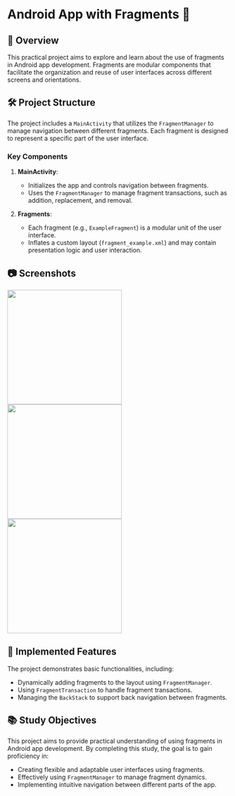 # Android App with Fragments 📱

## 🌟 Overview
This practical project aims to explore and learn about the use of fragments in Android app development. Fragments are modular components that facilitate the organization and reuse of user interfaces across different screens and orientations.

## 🛠️ Project Structure
The project includes a `MainActivity` that utilizes the `FragmentManager` to manage navigation between different fragments. Each fragment is designed to represent a specific part of the user interface.

### Key Components

1. **MainActivity**:
   - Initializes the app and controls navigation between fragments.
   - Uses the `FragmentManager` to manage fragment transactions, such as addition, replacement, and removal.

2. **Fragments**:
   - Each fragment (e.g., `ExampleFragment`) is a modular unit of the user interface.
   - Inflates a custom layout (`fragment_example.xml`) and may contain presentation logic and user interaction.

## 📷 Screenshots
<img src="https://github.com/leoschwedler/Android-App-with-Fragments/assets/77402907/d48a756f-d113-4ff2-8cc0-64ad30d29994" width="260"/>
<img src="https://github.com/leoschwedler/Android-App-with-Fragments/assets/77402907/46ef9608-03b0-4385-b287-9b5e5bae123c" width="260"/>
<img src="https://github.com/leoschwedler/Android-App-with-Fragments/assets/77402907/77d4cdc4-322b-4228-809e-dbd7c3eed511" width="260"/>

## 🚀 Implemented Features
The project demonstrates basic functionalities, including:

- Dynamically adding fragments to the layout using `FragmentManager`.
- Using `FragmentTransaction` to handle fragment transactions.
- Managing the `BackStack` to support back navigation between fragments.

## 📚 Study Objectives
This project aims to provide practical understanding of using fragments in Android app development. By completing this study, the goal is to gain proficiency in:

- Creating flexible and adaptable user interfaces using fragments.
- Effectively using `FragmentManager` to manage fragment dynamics.
- Implementing intuitive navigation between different parts of the app.
